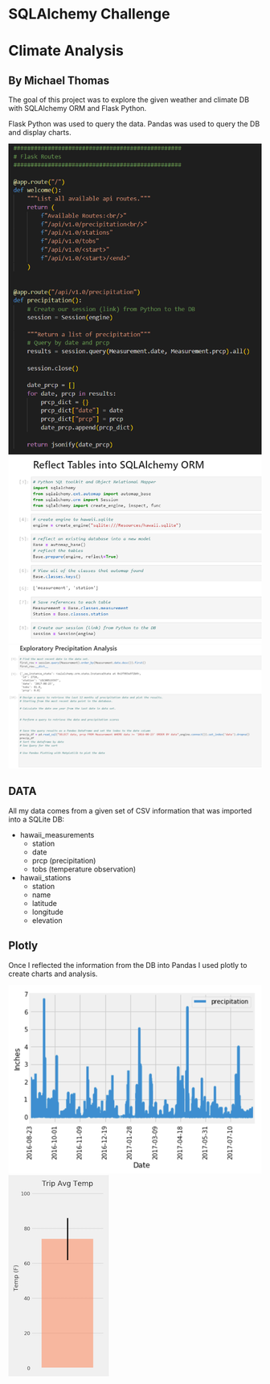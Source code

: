 # SQLAlchemy Challenge
# Climate Analysis
## By Michael Thomas

The goal of this project was to explore the given weather and climate DB with SQLAlchemy ORM and Flask Python.

Flask Python was used to query the data. 
Pandas was used to query the DB and display charts. 

![Flask](Images/flask.png)
![Pandas](Images/reflect.png)
![Analysis](Images/precip_analysis.png)

## DATA
All my data comes from a given set of CSV information that was imported into a SQLite DB:
- hawaii_measurements	
  - station	
  - date	
  - prcp (precipitation)
  - tobs (temperature observation)
- hawaii_stations
  - station
  - name	
  - latitude	
  - longitude
  - elevation

## Plotly
Once I reflected the information from the DB into Pandas I used plotly to create charts and analysis.

![Charts](Images/precipitation.png)
![Chart2](Images/temperature.png)


